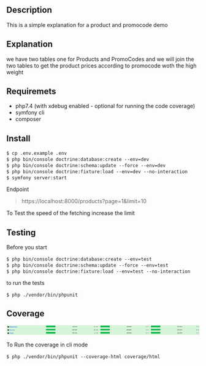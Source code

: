 ## Description
This is a simple explanation for a product and promocode demo

## Explanation
we have two tables one for Products and PromoCodes and we will join the two tables to get the product prices according to promocode woth the high weight

## Requiremets
- php7.4 (with xdebug enabled - optional for running the code coverage)
- symfony cli
- composer

## Install
```shell script
$ cp .env.example .env
$ php bin/console doctrine:database:create --env=dev
$ php bin/console doctrine:schema:update --force --env=dev
$ php bin/console doctrine:fixture:load --env=dev --no-interaction
$ symfony server:start
```
Endpoint

> https://localhost:8000/products?page=1&limit=10

To Test the speed of the fetching increase the limit  


## Testing
Before you start
```shell script
$ php bin/console doctrine:database:create --env=test
$ php bin/console doctrine:schema:update --force --env=test
$ php bin/console doctrine:fixture:load --env=test --no-interaction
```
to run the tests
```shell script
$ php ./vendor/bin/phpunit
```

## Coverage
<p align="center">
    <img src="https://github.com/aa-ahmed-aa/ProductWithPromoCode/blob/master/1.png" alt="Coverage is awesome"/>
</p>

To Run the coverage in cli mode
```shell script
$ php ./vendor/bin/phpunit --coverage-html coverage/html
```
